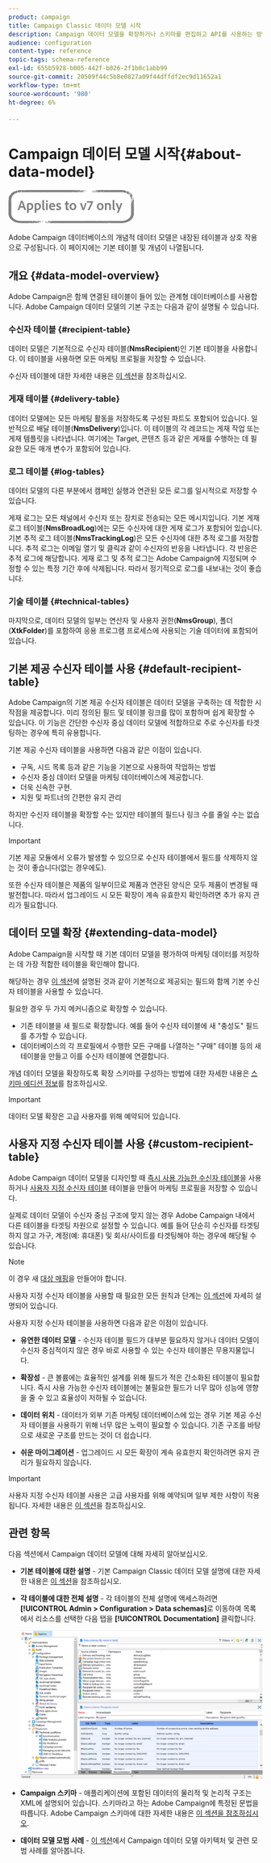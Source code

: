 ```yaml
---
product: campaign
title: Campaign Classic 데이터 모델 시작
description: Campaign 데이터 모델을 확장하거나 스키마를 편집하고 API를 사용하는 방법을 알아보십시오
audience: configuration
content-type: reference
topic-tags: schema-reference
exl-id: 655b5928-b005-442f-b026-2f1b0c1abb99
source-git-commit: 20509f44c5b8e0827a09f44dffdf2ec9d11652a1
workflow-type: tm+mt
source-wordcount: '980'
ht-degree: 6%

---
```


# Campaign 데이터 모델 시작{#about-data-model}

![](../../assets/v7-only.svg)

Adobe Campaign 데이터베이스의 개념적 데이터 모델은 내장된 테이블과 상호 작용으로 구성됩니다. 이 페이지에는 기본 테이블 및 개념이 나열됩니다.

## 개요 {#data-model-overview}

Adobe Campaign은 함께 연결된 테이블이 들어 있는 관계형 데이터베이스를 사용합니다. Adobe Campaign 데이터 모델의 기본 구조는 다음과 같이 설명될 수 있습니다.

### 수신자 테이블 {#recipient-table}

데이터 모델은 기본적으로 수신자 테이블(**NmsRecipient**)인 기본 테이블을 사용합니다. 이 테이블을 사용하면 모든 마케팅 프로필을 저장할 수 있습니다.

수신자 테이블에 대한 자세한 내용은 [이 섹션](#default-recipient-table)을 참조하십시오.

### 게재 테이블 {#delivery-table}

데이터 모델에는 모든 마케팅 활동을 저장하도록 구성된 파트도 포함되어 있습니다. 일반적으로 배달 테이블(**NmsDelivery**)입니다. 이 테이블의 각 레코드는 게재 작업 또는 게재 템플릿을 나타냅니다. 여기에는 Target, 콘텐츠 등과 같은 게재를 수행하는 데 필요한 모든 매개 변수가 포함되어 있습니다.

### 로그 테이블 {#log-tables}

데이터 모델의 다른 부분에서 캠페인 실행과 연관된 모든 로그를 일시적으로 저장할 수 있습니다.

게재 로그는 모든 채널에서 수신자 또는 장치로 전송되는 모든 메시지입니다. 기본 게재 로그 테이블(**NmsBroadLog**)에는 모든 수신자에 대한 게재 로그가 포함되어 있습니다.
기본 추적 로그 테이블(**NmsTrackingLog**)은 모든 수신자에 대한 추적 로그를 저장합니다. 추적 로그는 이메일 열기 및 클릭과 같이 수신자의 반응을 나타냅니다. 각 반응은 추적 로그에 해당합니다.
게재 로그 및 추적 로그는 Adobe Campaign에 지정되며 수정할 수 있는 특정 기간 후에 삭제됩니다. 따라서 정기적으로 로그를 내보내는 것이 좋습니다.

### 기술 테이블 {#technical-tables}

마지막으로, 데이터 모델의 일부는 연산자 및 사용자 권한(**NmsGroup**), 폴더(**XtkFolder**)를 포함하여 응용 프로그램 프로세스에 사용되는 기술 데이터에 포함되어 있습니다.

## 기본 제공 수신자 테이블 사용 {#default-recipient-table}

Adobe Campaign의 기본 제공 수신자 테이블은 데이터 모델을 구축하는 데 적합한 시작점을 제공합니다. 미리 정의된 필드 및 테이블 링크를 많이 포함하며 쉽게 확장할 수 있습니다. 이 기능은 간단한 수신자 중심 데이터 모델에 적합하므로 주로 수신자를 타겟팅하는 경우에 특히 유용합니다.

기본 제공 수신자 테이블을 사용하면 다음과 같은 이점이 있습니다.

* 구독, 시드 목록 등과 같은 기능을 기본으로 사용하여 작업하는 방법
* 수신자 중심 데이터 모델을 마케팅 데이터베이스에 제공합니다.
* 더욱 신속한 구현.
* 지원 및 파트너의 간편한 유지 관리

하지만 수신자 테이블을 확장할 수는 있지만 테이블의 필드나 링크 수를 줄일 수는 없습니다.

>[!IMPORTANT]
>
>기본 제공 모듈에서 오류가 발생할 수 있으므로 수신자 테이블에서 필드를 삭제하지 않는 것이 좋습니다(없는 경우에도).

또한 수신자 테이블은 제품의 일부이므로 제품과 연관된 양식은 모두 제품이 변경될 때 발전합니다. 따라서 업그레이드 시 모든 확장이 계속 유효한지 확인하려면 추가 유지 관리가 필요합니다.

## 데이터 모델 확장 {#extending-data-model}

Adobe Campaign을 시작할 때 기본 데이터 모델을 평가하여 마케팅 데이터를 저장하는 데 가장 적합한 테이블을 확인해야 합니다.

해당하는 경우 [이 섹션](#default-recipient-table)에 설명된 것과 같이 기본적으로 제공되는 필드와 함께 기본 수신자 테이블을 사용할 수 있습니다.

필요한 경우 두 가지 메커니즘으로 확장할 수 있습니다.

* 기존 테이블을 새 필드로 확장합니다. 예를 들어 수신자 테이블에 새 &quot;충성도&quot; 필드를 추가할 수 있습니다.
* 데이터베이스의 각 프로필에서 수행한 모든 구매를 나열하는 &quot;구매&quot; 테이블 등의 새 테이블을 만들고 이를 수신자 테이블에 연결합니다.

개념 데이터 모델을 확장하도록 확장 스키마를 구성하는 방법에 대한 자세한 내용은 [스키마 에디션 정보](../../configuration/using/about-schema-edition.md)를 참조하십시오.

>[!IMPORTANT]
>
>데이터 모델 확장은 고급 사용자를 위해 예약되어 있습니다.

## 사용자 지정 수신자 테이블 사용 {#custom-recipient-table}

Adobe Campaign 데이터 모델을 디자인할 때 [즉시 사용 가능한 수신자 테이블](#default-recipient-table)을 사용하거나 [사용자 지정 수신자 테이블](../../configuration/using/about-custom-recipient-table.md) 테이블을 만들어 마케팅 프로필을 저장할 수 있습니다.

실제로 데이터 모델이 수신자 중심 구조에 맞지 않는 경우 Adobe Campaign 내에서 다른 테이블을 타겟팅 차원으로 설정할 수 있습니다. 예를 들어 단순히 수신자를 타겟팅하지 않고 가구, 계정(예: 휴대폰) 및 회사/사이트를 타겟팅해야 하는 경우에 해당될 수 있습니다.

>[!NOTE]
>
>이 경우 새 [대상 매핑](../../configuration/using/target-mapping.md)을 만들어야 합니다.

사용자 지정 수신자 테이블을 사용할 때 필요한 모든 원칙과 단계는 [이 섹션](../../configuration/using/about-custom-recipient-table.md)에 자세히 설명되어 있습니다.

사용자 지정 수신자 테이블을 사용하면 다음과 같은 이점이 있습니다.

* **유연한 데이터 모델**  - 수신자 테이블 필드가 대부분 필요하지 않거나 데이터 모델이 수신자 중심적이지 않은 경우 바로 사용할 수 있는 수신자 테이블은 무용지물입니다.

* **확장성**  - 큰 볼륨에는 효율적인 설계를 위해 필드가 적은 간소화된 테이블이 필요합니다. 즉시 사용 가능한 수신자 테이블에는 불필요한 필드가 너무 많아 성능에 영향을 줄 수 있고 효율성이 저하될 수 있습니다.

* **데이터 위치**  - 데이터가 외부 기존 마케팅 데이터베이스에 있는 경우 기본 제공 수신자 테이블을 사용하기 위해 너무 많은 노력이 필요할 수 있습니다. 기존 구조를 바탕으로 새로운 구조를 만드는 것이 더 쉽습니다.

* **쉬운 마이그레이션**  - 업그레이드 시 모든 확장이 계속 유효한지 확인하려면 유지 관리가 필요하지 않습니다.

>[!IMPORTANT]
>
>사용자 지정 수신자 테이블 사용은 고급 사용자를 위해 예약되며 일부 제한 사항이 적용됩니다. 자세한 내용은 [이 섹션](../../configuration/using/about-custom-recipient-table.md)을 참조하십시오.

## 관련 항목

다음 섹션에서 Campaign 데이터 모델에 대해 자세히 알아보십시오.

* **기본 테이블에 대한 설명**  - 기본 Campaign Classic 데이터 모델 설명에 대한 자세한 내용은  [이 섹션](../../configuration/using/data-model-description.md)을 참조하십시오.

* **각 테이블에 대한 전체 설명**  - 각 테이블의 전체 설명에 액세스하려면  **[!UICONTROL Admin > Configuration > Data schemas]**&#x200B;로 이동하여 목록에서 리소스를 선택한 다음 탭을  **[!UICONTROL Documentation]** 클릭합니다.

   ![](assets/data-model_documentation-tab.png)


* **Campaign 스키마**  - 애플리케이션에 포함된 데이터의 물리적 및 논리적 구조는 XML에 설명되어 있습니다. 스키마라고 하는 Adobe Campaign에 특정된 문법을 따릅니다. Adobe Campaign 스키마에 대한 자세한 내용은 [이 섹션을 참조하십시오](../../configuration/using/about-schema-reference.md).

* **데이터 모델 모범 사례**  -  [이 섹션](../../configuration/using/data-model-best-practices.md#data-model-architecture)에서 Campaign 데이터 모델 아키텍처 및 관련 모범 사례를 알아봅니다.
